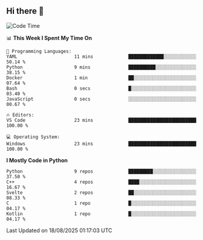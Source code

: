 ## Hi there 👋

<!--START_SECTION:waka-->
![Code Time](http://img.shields.io/badge/Code%20Time-199%20hrs%206%20mins-blue)

📊 **This Week I Spent My Time On** 

```text
💬 Programming Languages: 
YAML                     11 mins             █████████████░░░░░░░░░░░░   50.14 % 
Python                   9 mins              ██████████░░░░░░░░░░░░░░░   38.15 % 
Docker                   1 min               ██░░░░░░░░░░░░░░░░░░░░░░░   07.64 % 
Bash                     0 secs              █░░░░░░░░░░░░░░░░░░░░░░░░   03.40 % 
JavaScript               0 secs              ░░░░░░░░░░░░░░░░░░░░░░░░░   00.67 % 

🔥 Editors: 
VS Code                  23 mins             █████████████████████████   100.00 % 

💻 Operating System: 
Windows                  23 mins             █████████████████████████   100.00 % 
```

**I Mostly Code in Python** 

```text
Python                   9 repos             █████████░░░░░░░░░░░░░░░░   37.50 % 
C++                      4 repos             ████░░░░░░░░░░░░░░░░░░░░░   16.67 % 
Svelte                   2 repos             ██░░░░░░░░░░░░░░░░░░░░░░░   08.33 % 
C                        1 repo              █░░░░░░░░░░░░░░░░░░░░░░░░   04.17 % 
Kotlin                   1 repo              █░░░░░░░░░░░░░░░░░░░░░░░░   04.17 % 
```




 Last Updated on 18/08/2025 01:17:03 UTC
<!--END_SECTION:waka-->
